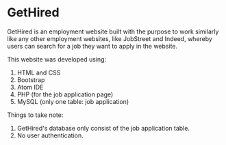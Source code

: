 # GetHired

GetHired is an employment website built with the purpose to work similarly like any other employment websites, like JobStreet and Indeed, whereby users can search for a job they want to apply in the website.

This website was developed using:

1. HTML and CSS
2. Bootstrap
3. Atom IDE
4. PHP (for the job application page)
5. MySQL (only one table: job application)

Things to take note:

1. GetHired's database only consist of the job application table.
2. No user authentication.
